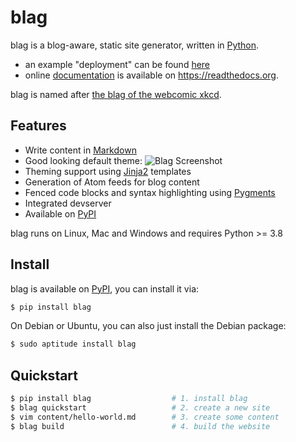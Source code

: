 # blag

blag is a blog-aware, static site generator, written in [Python][].

* an example "deployment" can be found [here][venthur.de]
* online [documentation][] is available on https://readthedocs.org.

blag is named after [the blag of the webcomic xkcd][blagxkcd].

[python]: https://python.org
[blagxkcd]: https://blog.xkcd.com
[venthur.de]: https://venthur.de
[documentation]: https://blag.readthedocs.io/en/latest/


## Features

* Write content in [Markdown][]
* Good looking default theme:
  ![Blag Screenshot](blag/static/blag.png)
* Theming support using [Jinja2][] templates
* Generation of Atom feeds for blog content
* Fenced code blocks and syntax highlighting using [Pygments][]
* Integrated devserver
* Available on [PyPI][]

blag runs on Linux, Mac and Windows and requires Python >= 3.8

[markdown]: https://daringfireball.net/projects/markdown/
[jinja2]: https://palletsprojects.com/p/jinja/
[pygments]: https://pygments.org/
[pypi]: https://pypi.org/project/blag/


## Install

blag is available on [PyPI][], you can install it via:

```bash
$ pip install blag
```

On Debian or Ubuntu, you can also just install the Debian package:

```bash
$ sudo aptitude install blag
```


## Quickstart

```bash
$ pip install blag                  # 1. install blag
$ blag quickstart                   # 2. create a new site
$ vim content/hello-world.md        # 3. create some content
$ blag build                        # 4. build the website
```
